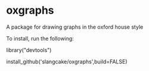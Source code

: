 # oxgraphs
A package for drawing graphs in the oxford house style

To install, run the following:

library("devtools")

install_github('slangcake/oxgraphs',build=FALSE)
